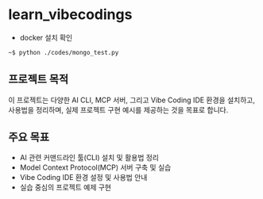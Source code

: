 # learn_vibecodings
- docker 설치 확인
```bash
~$ python ./codes/mongo_test.py
```

## 프로젝트 목적

이 프로젝트는 다양한 AI CLI, MCP 서버, 그리고 Vibe Coding IDE 환경을 설치하고, 사용법을 정리하며, 실제 프로젝트 구현 예시를 제공하는 것을 목표로 합니다.

## 주요 목표
- AI 관련 커맨드라인 툴(CLI) 설치 및 활용법 정리
- Model Context Protocol(MCP) 서버 구축 및 실습
- Vibe Coding IDE 환경 설정 및 사용법 안내
- 실습 중심의 프로젝트 예제 구현

